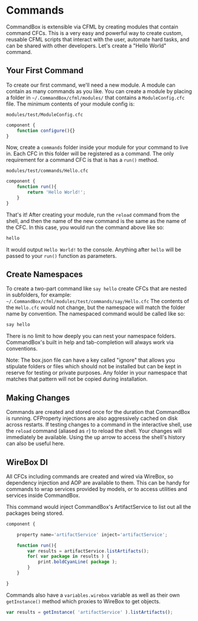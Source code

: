 # Commands

CommandBox is extensible via CFML by creating modules that contain command CFCs. This is a very easy and powerful way to create custom, reusable CFML scripts that interact with the user, automate hard tasks, and can be shared with other developers. Let's create a "Hello World" command.

## Your First Command

To create our first command, we'll need a new module. A module can contain as many commands as you like. You can create a module by placing a folder in `~/.CommandBox/cfml/modules/` that contains a `ModuleConfig.cfc` file. The minimum contents of your module config is:

`modules/test/ModuleConfig.cfc`

```javascript
component {
    function configure(){}
}
```

Now, create a `commands` folder inside your module for your command to live in. Each CFC in this folder will be registered as a command. The only requirement for a command CFC is that is has a `run()` method.

`modules/test/commands/Hello.cfc`

```javascript
component {
    function run(){
        return 'Hello World!'; 
    }
}
```

That's it! After creating your module, run the `reload` command from the shell, and then the name of the new command is the same as the name of the CFC. In this case, you would run the command above like so:

```bash
hello
```

It would output `Hello World!` to the console. Anything after `hello` will be passed to your `run()` function as parameters.

## Create Namespaces

To create a two-part command like `say hello` create CFCs that are nested in subfolders, for example: `~/.CommandBox/cfml/modules/test/commands/say/Hello.cfc` The contents of the `Hello.cfc` would not change, but the namespace will match the folder name by convention. The namespaced command would be called like so:

```bash
say hello
```

There is no limit to how deeply you can nest your namespace folders. CommandBox's built in help and tab-completion will always work via conventions.

Note: The box.json file can have a key called "ignore" that allows you stipulate folders or files which should not be installed but can be kept in reserve for testing or private purposes. Any folder in your namespace that matches that pattern will not be copied during installation.

## Making Changes

Commands are created and stored once for the duration that CommandBox is running. CFProperty injections are also aggressively cached on disk across restarts.  If testing changes to a command in the interactive shell, use the `reload` command \(aliased as `r`\) to reload the shell. Your changes will immediately be available. Using the up arrow to access the shell's history can also be useful here.

## WireBox DI

All CFCs including commands are created and wired via WireBox, so dependency injection and AOP are available to them. This can be handy for commands to wrap services provided by models, or to access utilities and services inside CommandBox.

This command would inject CommandBox's ArtifactService to list out all the packages being stored.

```javascript
component {

    property name='artifactService' inject='artifactService'; 

    function run(){
        var results = artifactService.listArtifacts();
        for( var package in results ) {
            print.boldCyanLine( package );
        }
    }

}
```

Commands also have a `variables.wirebox` variable as well as their own `getInstance()` method which proxies to WireBox to get objects.

```javascript
var results = getInstance( 'artifactService' ).listArtifacts();
```

